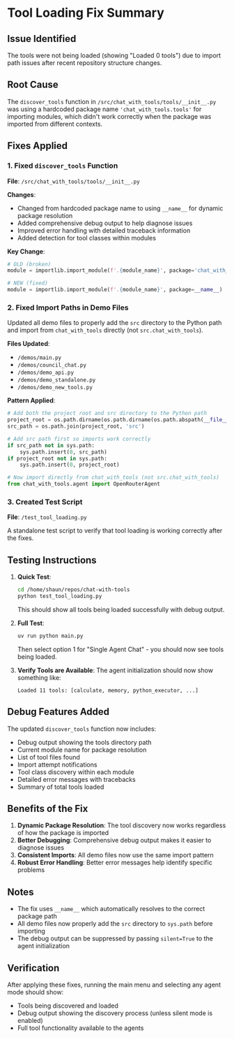 # Tool Loading Fix Summary

## Issue Identified
The tools were not being loaded (showing "Loaded 0 tools") due to import path issues after recent repository structure changes.

## Root Cause
The `discover_tools` function in `/src/chat_with_tools/tools/__init__.py` was using a hardcoded package name `'chat_with_tools.tools'` for importing modules, which didn't work correctly when the package was imported from different contexts.

## Fixes Applied

### 1. Fixed `discover_tools` Function
**File**: `/src/chat_with_tools/tools/__init__.py`

**Changes**:
- Changed from hardcoded package name to using `__name__` for dynamic package resolution
- Added comprehensive debug output to help diagnose issues
- Improved error handling with detailed traceback information
- Added detection for tool classes within modules

**Key Change**:
```python
# OLD (broken)
module = importlib.import_module(f'.{module_name}', package='chat_with_tools.tools')

# NEW (fixed)
module = importlib.import_module(f'.{module_name}', package=__name__)
```

### 2. Fixed Import Paths in Demo Files
Updated all demo files to properly add the `src` directory to the Python path and import from `chat_with_tools` directly (not `src.chat_with_tools`).

**Files Updated**:
- `/demos/main.py`
- `/demos/council_chat.py`
- `/demos/demo_api.py`
- `/demos/demo_standalone.py`
- `/demos/demo_new_tools.py`

**Pattern Applied**:
```python
# Add both the project root and src directory to the Python path
project_root = os.path.dirname(os.path.dirname(os.path.abspath(__file__)))
src_path = os.path.join(project_root, 'src')

# Add src path first so imports work correctly
if src_path not in sys.path:
    sys.path.insert(0, src_path)
if project_root not in sys.path:
    sys.path.insert(0, project_root)

# Now import directly from chat_with_tools (not src.chat_with_tools)
from chat_with_tools.agent import OpenRouterAgent
```

### 3. Created Test Script
**File**: `/test_tool_loading.py`

A standalone test script to verify that tool loading is working correctly after the fixes.

## Testing Instructions

1. **Quick Test**:
   ```bash
   cd /home/shaun/repos/chat-with-tools
   python test_tool_loading.py
   ```
   This should show all tools being loaded successfully with debug output.

2. **Full Test**:
   ```bash
   uv run python main.py
   ```
   Then select option 1 for "Single Agent Chat" - you should now see tools being loaded.

3. **Verify Tools are Available**:
   The agent initialization should now show something like:
   ```
   Loaded 11 tools: [calculate, memory, python_executor, ...]
   ```

## Debug Features Added

The updated `discover_tools` function now includes:
- Debug output showing the tools directory path
- Current module name for package resolution
- List of tool files found
- Import attempt notifications
- Tool class discovery within each module
- Detailed error messages with tracebacks
- Summary of total tools loaded

## Benefits of the Fix

1. **Dynamic Package Resolution**: The tool discovery now works regardless of how the package is imported
2. **Better Debugging**: Comprehensive debug output makes it easier to diagnose issues
3. **Consistent Imports**: All demo files now use the same import pattern
4. **Robust Error Handling**: Better error messages help identify specific problems

## Notes

- The fix uses `__name__` which automatically resolves to the correct package path
- All demo files now properly add the `src` directory to `sys.path` before importing
- The debug output can be suppressed by passing `silent=True` to the agent initialization

## Verification

After applying these fixes, running the main menu and selecting any agent mode should show:
- Tools being discovered and loaded
- Debug output showing the discovery process (unless silent mode is enabled)
- Full tool functionality available to the agents
